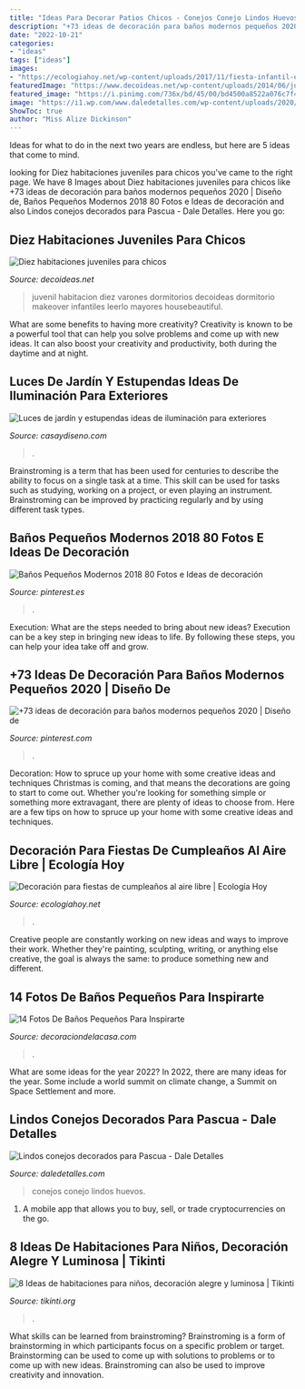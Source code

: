 ```yaml
---
title: "Ideas Para Decorar Patios Chicos - Conejos Conejo Lindos Huevos"
description: "+73 ideas de decoración para baños modernos pequeños 2020"
date: "2022-10-21"
categories:
- "ideas"
tags: ["ideas"]
images:
- "https://ecologiahoy.net/wp-content/uploads/2017/11/fiesta-infantil-en-el-aire-libre.jpg"
featuredImage: "https://www.decoideas.net/wp-content/uploads/2014/06/juvenil-4.jpg"
featured_image: "https://i.pinimg.com/736x/bd/45/00/bd4500a8522a076c7f4b50c2224259b2--small-bathroom-furniture-glass-partition-wall.jpg"
image: "https://i1.wp.com/www.daledetalles.com/wp-content/uploads/2020/02/conejos-decorados-para-pascua3-e1580866888922.jpg?resize=550%2C733&amp;ssl=1"
ShowToc: true
author: "Miss Alize Dickinson"
---
```



Ideas for what to do in the next two years are endless, but here are 5 ideas that come to mind. 

	

		
looking for Diez habitaciones juveniles para chicos you've came to the right page. We have 8 Images about Diez habitaciones juveniles para chicos like +73 ideas de decoración para baños modernos pequeños 2020 | Diseño de, Baños Pequeños Modernos 2018 80 Fotos e Ideas de decoración and also Lindos conejos decorados para Pascua - Dale Detalles. Here you go:
		
    
## Diez Habitaciones Juveniles Para Chicos

<img loading=lazy src="https://www.decoideas.net/wp-content/uploads/2014/06/juvenil-4.jpg" onerror="this.onerror=null;this.src='https://tse3.mm.bing.net/th?id=OIP.fIyscW694r3Su3CieUg-qwHaJ4&amp;pid=15.1';" alt="Diez habitaciones juveniles para chicos">

_Source: decoideas.net_

>juvenil habitacion diez varones dormitorios decoideas dormitorio makeover infantiles leerlo mayores housebeautiful. 

	

What are some benefits to having more creativity?
Creativity is known to be a powerful tool that can help you solve problems and come up with new ideas. It can also boost your creativity and productivity, both during the daytime and at night.

    
## Luces De Jardín Y Estupendas Ideas De Iluminación Para Exteriores

<img loading=lazy src="https://casaydiseno.com/wp-content/uploads/2017/04/preciosa-terraza-1.jpg" onerror="this.onerror=null;this.src='https://tse3.mm.bing.net/th?id=OIP.aHmpVsGDrZfu5l9Ivq589QHaLG&amp;pid=15.1';" alt="Luces de jardín y estupendas ideas de iluminación para exteriores">

_Source: casaydiseno.com_

>. 

	

Brainstroming is a term that has been used for centuries to describe the ability to focus on a single task at a time. This skill can be used for tasks such as studying, working on a project, or even playing an instrument. Brainstroming can be improved by practicing regularly and by using different task types.

    
## Baños Pequeños Modernos 2018 80 Fotos E Ideas De Decoración

<img loading=lazy src="https://i.pinimg.com/736x/2e/3d/4b/2e3d4b6fde7a20587f4bf3eaec57ffe0.jpg" onerror="this.onerror=null;this.src='https://tse2.mm.bing.net/th?id=OIP.-SMoOCL5P8VUK1D-BOUZ8QHaLF&amp;pid=15.1';" alt="Baños Pequeños Modernos 2018 80 Fotos e Ideas de decoración">

_Source: pinterest.es_

>. 

	

Execution: What are the steps needed to bring about new ideas?
Execution can be a key step in bringing new ideas to life. By following these steps, you can help your idea take off and grow.

    
## +73 Ideas De Decoración Para Baños Modernos Pequeños 2020 | Diseño De

<img loading=lazy src="https://i.pinimg.com/736x/bd/45/00/bd4500a8522a076c7f4b50c2224259b2--small-bathroom-furniture-glass-partition-wall.jpg" onerror="this.onerror=null;this.src='https://tse4.mm.bing.net/th?id=OIP.hcpMlOqnWyaVTuVf1YW2NwHaLb&amp;pid=15.1';" alt="+73 ideas de decoración para baños modernos pequeños 2020 | Diseño de">

_Source: pinterest.com_

>. 

	

Decoration: How to spruce up your home with some creative ideas and techniques
Christmas is coming, and that means the decorations are going to start to come out. Whether you're looking for something simple or something more extravagant, there are plenty of ideas to choose from. Here are a few tips on how to spruce up your home with some creative ideas and techniques.

    
## Decoración Para Fiestas De Cumpleaños Al Aire Libre | Ecología Hoy

<img loading=lazy src="https://ecologiahoy.net/wp-content/uploads/2017/11/fiesta-infantil-en-el-aire-libre.jpg" onerror="this.onerror=null;this.src='https://tse3.mm.bing.net/th?id=OIP.qfHzNpO-pyV7dSLhGBtTCAHaGC&amp;pid=15.1';" alt="Decoración para fiestas de cumpleaños al aire libre | Ecología Hoy">

_Source: ecologiahoy.net_

>. 

	

Creative people are constantly working on new ideas and ways to improve their work. Whether they're painting, sculpting, writing, or anything else creative, the goal is always the same: to produce something new and different.

    
## 14 Fotos De Baños Pequeños Para Inspirarte

<img loading=lazy src="https://i2.wp.com/decoraciondelacasa.com/wp-content/uploads/2013/07/baño-pequeño-con-paredes-turquesa.jpg?ssl=1" onerror="this.onerror=null;this.src='https://tse3.mm.bing.net/th?id=OIP.neWI8Voi0U6R_54ZJ2FtIgHaLG&amp;pid=15.1';" alt="14 Fotos De Baños Pequeños Para Inspirarte">

_Source: decoraciondelacasa.com_

>. 

	

What are some ideas for the year 2022?
In 2022, there are many ideas for the year. Some include a world summit on climate change, a Summit on Space Settlement and more.

    
## Lindos Conejos Decorados Para Pascua - Dale Detalles

<img loading=lazy src="https://i1.wp.com/www.daledetalles.com/wp-content/uploads/2020/02/conejos-decorados-para-pascua3-e1580866888922.jpg?resize=550%2C733&amp;ssl=1" onerror="this.onerror=null;this.src='https://tse4.mm.bing.net/th?id=OIP.XwHI4B1DIjVFdj56CeE6twHaJ3&amp;pid=15.1';" alt="Lindos conejos decorados para Pascua - Dale Detalles">

_Source: daledetalles.com_

>conejos conejo lindos huevos. 

	

1. A mobile app that allows you to buy, sell, or trade cryptocurrencies on the go.

    
## 8 Ideas De Habitaciones Para Niños, Decoración Alegre Y Luminosa | Tikinti

<img loading=lazy src="http://tikinti.org/wp-content/uploads/2014/08/habitaciones-de-niños-tikinti-1-684x1024.jpg" onerror="this.onerror=null;this.src='https://tse2.mm.bing.net/th?id=OIP.w75_kvrwJxNDEcxQIXYe_wHaLF&amp;pid=15.1';" alt="8 Ideas de habitaciones para niños, decoración alegre y luminosa | Tikinti">

_Source: tikinti.org_

>. 

	

What skills can be learned from brainstroming?
Brainstroming is a form of brainstorming in which participants focus on a specific problem or target. Brainstorming can be used to come up with solutions to problems or to come up with new ideas. Brainstroming can also be used to improve creativity and innovation.

